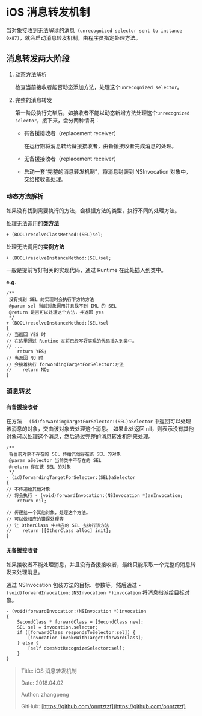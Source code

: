 # iOS 消息转发机制

当对象接收到无法解读的消息（`unrecognized selector sent to instance 0x87`），就会启动消息转发机制，由程序员指定处理方法。

## 消息转发两大阶段

1. 动态方法解析

   检查当前接收者能否动态添加方法，处理这个`unrecognized selector`。

2. 完整的消息转发

   第一阶段执行完毕后，如接收者不能以动态新增方法处理这个`unrecognized selector`，接下来，会分两种情况：

   * 有备援接收者（replacement receiver）

     在运行期将消息转给备援接收者，由备援接收者完成消息的处理。

   * 无备援接收者（replacement receiver）
   * 启动一套“完整的消息转发机制”，将消息封装到 NSInvocation 对象中，交给接收者处理。

### 动态方法解析

如果没有找到需要执行的方法，会根据方法的类型，执行不同的处理方法。

处理无法调用的**类方法**

```text
+ (BOOL)resolveClassMethod:(SEL)sel;
```

处理无法调用的**实例方法**

```text
+ (BOOL)resolveInstanceMethod:(SEL)sel;
```

一般是提前写好相关的实现代码，通过 Runtime 在此处插入到类中。

**e.g.**

```text
/**
 没有找到 SEL 的实现时会执行下方的方法
 @param sel 当前对象调用并且找不到 IML 的 SEL
 @return 是否可以处理这个方法，并返回 yes
 */
+ (BOOL)resolveInstanceMethod:(SEL)sel
{
// 当返回 YES 时
// 在这里通过 Runtime 在将已经写好实现的代码插入到类中。
// ...
    return YES;
// 当返回 NO 时
// 会接着执行 forwordingTargetForSelector:方法
//    return NO;
}
```

### 消息转发

#### 有备援接收者

在方法 `- (id)forwardingTargetForSelector:(SEL)aSelector` 中返回可以处理该消息的对象，交由该对象去处理这个消息。
如果此处返回 nil，则表示没有其他对象可以处理这个消息，然后通过完整的消息转发机制来处理。

```text
/**
 将当前对象不存在的 SEL 传给其他存在该 SEL 的对象
 @param aSelector 当前类中不存在的 SEL
 @return 存在该 SEL 的对象
 */
- (id)forwardingTargetForSelector:(SEL)aSelector
{
// 不传递给其他对象
// 将会执行 - (void)forwardInvocation:(NSInvocation *)anInvocation;
    return nil;

// 传递给一个其他对象，处理这个方法。
// 可以做相应的错误处理等
// 让 OtherClass 中相应的 SEL 去执行该方法
//    return [[OtherClass alloc] init];
}
```

#### 无备援接收者

如果接收者不能处理消息，并且没有备援接收者，最终只能采取一个完整的消息转发来处理消息。

通过 NSInvocation 包装方法的目标、参数等，然后通过 `- (void)forwardInvocation:(NSInvocation *)invocation` 将消息指派给目标对象。

```text
- (void)forwardInvocation:(NSInvocation *)invocation
{
    SecondClass * forwardClass = [SecondClass new];
    SEL sel = invocation.selector;
    if ([forwardClass respondsToSelector:sel]) {
        [invocation invokeWithTarget:forwardClass];
    } else {
        [self doesNotRecognizeSelector:sel];
    }
}
```

> Title: iOS 消息转发机制
>
> Date: 2018.04.02
>
> Author: zhangpeng
>
> GitHub: [https://github.com/onntztzf](https://github.com/onntztzf)
